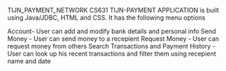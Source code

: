 TIJN_PAYMENT_NETWORK
CS631 TIJN-PAYMENT APPLICATION is built using Java/JDBC, HTML and CSS. It has the following menu options

Account- User can add and modify bank details and personal info
Send Money - User can send money to a recepient
Request Money - User can request money from others
Search Transactions and Payment History - User can look up his recent transactions and filter them using recepient name and date
